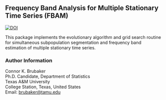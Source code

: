 ## Frequency Band Analysis for Multiple Stationary Time Series (FBAM)

[![DOI](https://zenodo.org/badge/DOI/10.5281/zenodo.13397030.svg)](https://doi.org/10.5281/zenodo.13397030)

This package implements the evolutionary algorithm and grid search routine for
simultaneous subpopulation segmentation and frequency band estimation of 
multiple stationary time series.

### Author Information

Connor K. Brubaker\
Ph.D. Candidate, Department of Statistics\
Texas A&M University\
College Station, Texas, United States\
Email: [brubaker@tamu.edu](mailto:brubaker@tamu.edu)


